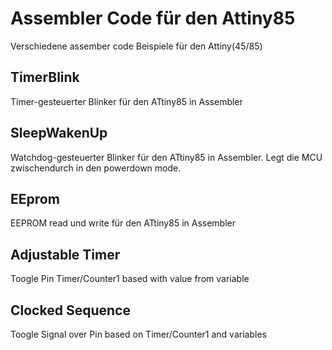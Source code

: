 # Assembler Code für den Attiny85
Verschiedene assember code Beispiele für den Attiny(45/85)

## TimerBlink
Timer-gesteuerter Blinker für den ATtiny85 in Assembler

## SleepWakenUp
Watchdog-gesteuerter Blinker für den ATtiny85 in Assembler. Legt die MCU zwischendurch in den powerdown mode.

## EEprom
EEPROM read und write für den ATtiny85 in Assembler

## Adjustable Timer
Toogle Pin Timer/Counter1 based with value from variable

## Clocked Sequence 
Toogle Signal over Pin based on Timer/Counter1 and variables
